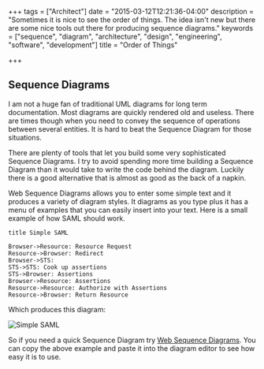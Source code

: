 +++
tags = ["Architect"]
date = "2015-03-12T12:21:36-04:00"
description = "Sometimes it is nice to see the order of things. The idea isn't new but there are some nice tools out there for producing sequence diagrams."
keywords = ["sequence", "diagram", "architecture", "design", "engineering", "software", "development"]
title = "Order of Things"

+++

## Sequence Diagrams

I am not a huge fan of traditional UML diagrams for long term documentation. Most diagrams are quickly rendered old and useless. There are times though when you need to convey the sequence of operations between several entities. It is hard to beat the Sequence Diagram for those situations.

There are plenty of tools that let you build some very sophisticated Sequence Diagrams. I try to avoid spending more time building a Sequence Diagram than it would take to write the code behind the diagram. Luckily there is a good alternative that is almost as good as the back of a napkin.

Web Sequence Diagrams allows you to enter some simple text and it produces a variety of diagram styles. It diagrams as you type plus it has a menu of examples that you can easily insert into your text. Here is a small example of how SAML should work.

    title Simple SAML

    Browser->Resource: Resource Request
    Resource->Browser: Redirect
    Browser->STS:
    STS->STS: Cook up assertions
    STS->Browser: Assertions
    Browser->Resource: Assertions
    Resource->Resource: Authorize with Assertions
    Resource->Browser: Return Resource


Which produces this diagram:

![Simple SAML](/images/simplesaml.png)

So if you need a quick Sequence Diagram try [Web Sequence Diagrams][1]. You can copy the above example and paste it into the diagram editor to see how easy it is to use.

 [1]: http://www.websequencediagrams.com/
